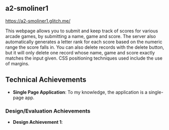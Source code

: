 ## a2-smoliner1
https://a2-smoliner1.glitch.me/

This webpage allows you to submit and keep track of scores for various arcade games, by submitting a name, game and score. The server also automatically generates a letter rank
for each score based on the numeric range the score falls in. You can also delete records with the delete button, but it will only delete one record whose name, game and score
exactly matches the input given. CSS positioning techniques used include the use of margins.

## Technical Achievements
- **Single Page Application**: To my knowledge, the application is a single-page app.

### Design/Evaluation Achievements
- **Design Achievement 1**: 

